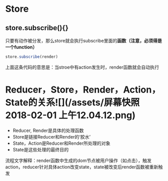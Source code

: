 # Store

## store.subscribe\(\){}

只要有动作被分发，那么store就会执行subscribe里面的**函数（注意，必须得是一个function）**

```js
store.subscribe(render)
```

上面这条代码的意思是：当stroe中有action发生时，render函数就会自动执行

# Reducer，Store，Render，Action，State的关系![](/assets/屏幕快照 2018-02-01 上午12.04.12.png)

* Reducer, Render是具体的处理函数
* Store是链接Reducer和Render的‘胶水’
* State，Action是Reducer和Render所处理的对象
* State是这些处理的最终目的

流程文字解释：render函数中生成的dom节点被用户操作（如点击），触发action，reducer针对具体action改变state，state被改变后render函数被重新触发



